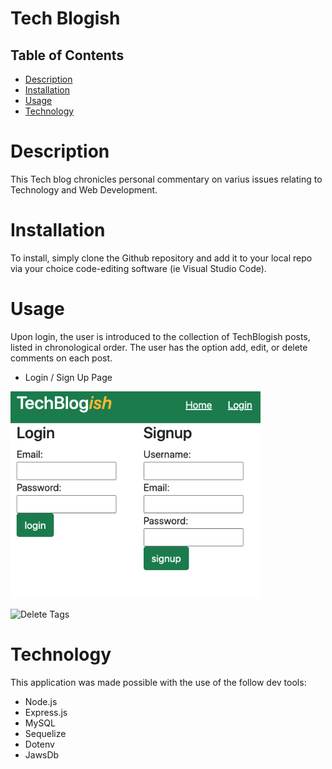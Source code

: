 # Tech Blogish

## Table of Contents
- [Description](#description)
- [Installation](#installation)
- [Usage](#usage)
- [Technology](#technology)


# Description
This Tech blog chronicles personal commentary on varius issues relating to Technology and Web Development.




# Installation
To install, simply clone the Github repository and add it to your local repo via your choice code-editing software (ie Visual Studio Code).




# Usage
Upon login, the user is introduced to the collection of TechBlogish posts, listed in chronological order. The user has the option add, edit, or delete comments on each post.


* Login / Sign Up Page
<img src="public/images/login.png" width="400">


![Delete Tags](./assets/gifs/##.gif)

# Technology
This application was made possible with the use of the follow dev tools:
* Node.js
* Express.js
* MySQL
* Sequelize
* Dotenv
* JawsDb
